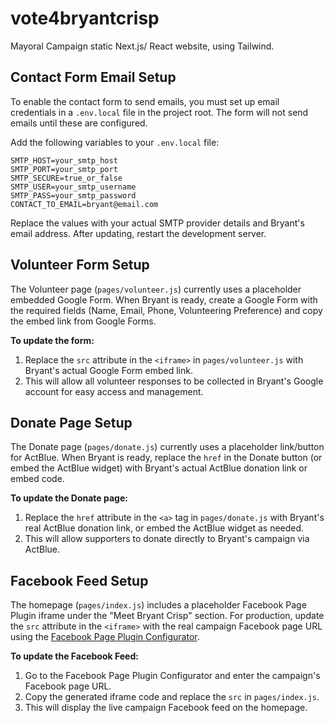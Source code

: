 # vote4bryantcrisp
Mayoral Campaign static Next.js/ React website, using Tailwind. 

## Contact Form Email Setup

To enable the contact form to send emails, you must set up email credentials in a `.env.local` file in the project root. The form will not send emails until these are configured.

Add the following variables to your `.env.local` file:

```
SMTP_HOST=your_smtp_host
SMTP_PORT=your_smtp_port
SMTP_SECURE=true_or_false
SMTP_USER=your_smtp_username
SMTP_PASS=your_smtp_password
CONTACT_TO_EMAIL=bryant@email.com
```

Replace the values with your actual SMTP provider details and Bryant's email address. After updating, restart the development server. 

## Volunteer Form Setup

The Volunteer page (`pages/volunteer.js`) currently uses a placeholder embedded Google Form. When Bryant is ready, create a Google Form with the required fields (Name, Email, Phone, Volunteering Preference) and copy the embed link from Google Forms.

**To update the form:**
1. Replace the `src` attribute in the `<iframe>` in `pages/volunteer.js` with Bryant's actual Google Form embed link.
2. This will allow all volunteer responses to be collected in Bryant's Google account for easy access and management.

## Donate Page Setup

The Donate page (`pages/donate.js`) currently uses a placeholder link/button for ActBlue. When Bryant is ready, replace the `href` in the Donate button (or embed the ActBlue widget) with Bryant's actual ActBlue donation link or embed code.

**To update the Donate page:**
1. Replace the `href` attribute in the `<a>` tag in `pages/donate.js` with Bryant's real ActBlue donation link, or embed the ActBlue widget as needed.
2. This will allow supporters to donate directly to Bryant's campaign via ActBlue. 

## Facebook Feed Setup

The homepage (`pages/index.js`) includes a placeholder Facebook Page Plugin iframe under the "Meet Bryant Crisp" section. For production, update the `src` attribute in the `<iframe>` with the real campaign Facebook page URL using the [Facebook Page Plugin Configurator](https://developers.facebook.com/docs/plugins/page-plugin/).

**To update the Facebook Feed:**
1. Go to the Facebook Page Plugin Configurator and enter the campaign's Facebook page URL.
2. Copy the generated iframe code and replace the `src` in `pages/index.js`.
3. This will display the live campaign Facebook feed on the homepage. 
